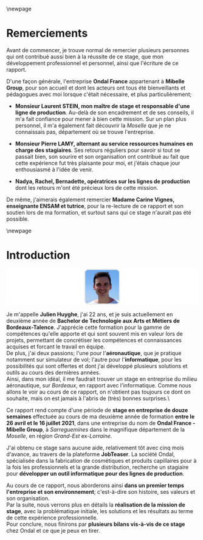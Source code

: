 \newpage

#   Remerciements

Avant de commencer, je trouve normal de remercier plusieurs personnes qui ont contribué aussi bien à la réussite de ce stage, que mon développement professionnel et personnel, ainsi que l'écriture de ce rapport.

D'une façon générale, l'entreprise **Ondal France** appartenant à **Mibelle Group**, pour son accueil et dont les acteurs ont tous été bienveillants et pédagogues avec moi lorsque c'était nécessaire, et plus particulièrement;

 *  **Monsieur Laurent STEIN, mon maître de stage et responsable d'une ligne de production**. Au-delà de son encadrement et de ses conseils, il m'a fait confiance pour mener à bien cette mission. Sur un plan plus personnel, il m'a également fait découvrir la *Moselle* que je ne connaissais pas, département où se trouve l'entreprise.

 *  **Monsieur Pierre LAMY, alternant au service ressources humaines en charge des stagiaires**. Ses retours réguliers pour savoir si tout se passait bien, son sourire et son organisation ont contribué au fait que cette expérience fut très plaisante pour moi, et j'étais chaque jour enthousiasmé à l'idée de venir.

 *  **Nadya, Rachel, Bernadette, opératrices sur les lignes de production** dont les retours m'ont été précieux lors de cette mission.

De même, j'aimerais également remercier **Madame Carine Vignes, enseignante ENSAM et tutrice**, pour la re-lecture de ce rapport et son soutien lors de ma formation, et surtout sans qui ce stage n'aurait pas été possible.

\newpage

#   Introduction

![Photographie de Julien Huyghe, auteur de ce rapport.](assets/images/1+/julien.jpg)

Je m'appelle **Julien Huyghe**, j'ai 22 ans, et je suis actuellement en deuxième année de **Bachelor de Technologie aux Arts et Métiers de Bordeaux-Talence**. J'apprécie cette formation pour la gamme de compétences qu'elle apporte et qui sont souvent mis en valeur lors de projets, permettant de concrétiser les compétences et connaissances acquises et forcant le travail en équipe.\
De plus, j'ai deux passions; l'une pour l'**aéronautique**, que je pratique notamment sur simulateur de vol; l'autre pour l'**informatique**, pour les possibilités qui sont offertes et dont j'ai développé plusieurs solutions et outils au cours des dernières années.\
Ainsi, dans mon idéal, il me faudrait trouver un stage en entreprise du milieu aéronautique, sur *Bordeaux*, en rapport avec l'informatique. Comme nous allons le voir au cours de ce rapport, on n'obtient pas toujours ce dont on souhaite, mais on est jamais à l'abris de (très) bonnes surprises.\

Ce rapport rend compte d'une période de **stage en entreprise de douze semaines** effectuée au cours de ma deuxième année de formation **entre le 26 avril et le 16 juillet 2021**, dans une entreprise du nom de **Ondal France - Mibelle Group**, à *Sarreguemines* dans le magnifique département de la *Moselle*, en région *Grand-Est* ex-*Lorraine*.

J'ai obtenu ce stage sans aucune aide, relativement tôt avec cinq mois d'avance, au travers de la plateforme **JobTeaser**. La société Ondal, spécialisée dans la fabrication de cosmétiques et produits capillaires pour à la fois les professionnels et la grande distribution, recherche un stagiaire pour **développer un outil informatique pour des lignes de production**.

Au cours de ce rapport, nous aborderons ainsi **dans un premier temps l'entreprise et son environnement**; c'est-à-dire son histoire, ses valeurs et son organisation.\
Par la suite, nous verrons plus en détails la **réalisation de la mission de stage**, avec la problématique initiale, les solutions et les résultats au terme de cette expérience professionnelle.\
Pour conclure, nous finirons par **plusieurs bilans vis-à-vis de ce stage** chez Ondal et ce que je peux en tirer.
